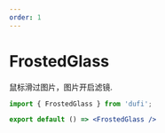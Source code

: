 ```yaml
---
order: 1
---
```

# FrostedGlass

鼠标滑过图片，图片开启滤镜.

```jsx
import { FrostedGlass } from 'dufi';

export default () => <FrostedGlass />
```

